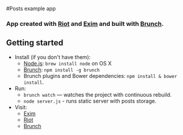 #Posts example app

### App created with [Riot](https://muut.com/riotjs/) and [Exim](http://hellyeah.is/exim/) and built with [Brunch](http://brunch.io).

## Getting started
* Install (if you don't have them):
    * [Node.js](http://nodejs.org): `brew install node` on OS X
    * [Brunch](http://brunch.io): `npm install -g brunch`
    * Brunch plugins and Bower dependencies: `npm install & bower install`.
* Run:
    * `brunch watch` — watches the project with continuous rebuild.
    * `node server.js` - runs static server with posts storage.
* Visit:
    * [Exim](http://hellyeah.is/exim/)
    * [Riot](https://muut.com/riotjs/)
    * [Brunch](http://brunch.io)
